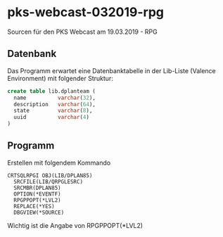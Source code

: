# pks-webcast-032019-rpg
Sourcen für den PKS Webcast am 19.03.2019 - RPG

## Datenbank
Das Programm erwartet eine Datenbanktabelle in der Lib-Liste (Valence Environment) mit folgender Struktur:

  ```sql
  create table lib.dplanteam (
    name          varchar(32), 
    description   varchar(64), 
    state         varchar(8), 
    uuid          varchar(4)
  ) 
  ```
                                                                      
## Programm
Erstellen mit folgendem Kommando

```
CRTSQLRPGI OBJ(LIB/DPLAN85) 
  SRCFILE(LIB/QRPGLESRC) 
  SRCMBR(DPLAN85) 
  OPTION(*EVENTF) 
  RPGPPOPT(*LVL2)
  REPLACE(*YES) 
  DBGVIEW(*SOURCE)
```

Wichtig ist die Angabe von RPGPPOPT(*LVL2)
